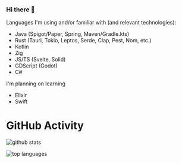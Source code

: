 ### Hi there 👋

Languages I'm using and/or familiar with (and relevant technologies):
- Java (Spigot/Paper, Spring, Maven/Gradle.kts)
- Rust (Tauri, Tokio, Leptos, Serde, Clap, Pest, Nom, etc.)
- Kotlin
- Zig
- JS/TS (Svelte, Solid)
- GDScript (Godot)
- C#

I'm planning on learning
- Elixir
- Swift

# GitHub Activity

![github stats](https://github-readme-stats.vercel.app/api?username=DanikVitek&theme=dark&show_icons=true)

![top languages](https://github-readme-stats.vercel.app/api/top-langs?username=DanikVitek&theme=dark&show_icons=true)

<!--
**DanikVitek/DanikVitek** is a ✨ _special_ ✨ repository because its `README.md` (this file) appears on your GitHub profile.

Here are some ideas to get you started:

- 🔭 I’m currently working on ...
- 🌱 I’m currently learning ...
- 👯 I’m looking to collaborate on ...
- 🤔 I’m looking for help with ...
- 💬 Ask me about ...
- 📫 How to reach me: ...
- 😄 Pronouns: ...
- ⚡ Fun fact: ...
-->
